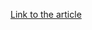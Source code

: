 [Link to the article](https://mp.weixin.qq.com/s?__biz=Mzg2NjgzNjA5NQ%3D%3D&mid=2247522061&idx=1&sn=22e56ee213d9e5229371ad3e082ebfab)
